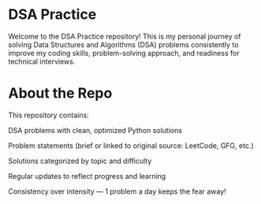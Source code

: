 # DSA Practice
Welcome to the DSA Practice repository!
This is my personal journey of solving Data Structures and Algorithms (DSA) problems consistently to improve my coding skills, problem-solving approach, and readiness for technical interviews.

# About the Repo
This repository contains:

DSA problems with clean, optimized Python solutions

Problem statements (brief or linked to original source: LeetCode, GFG, etc.)

Solutions categorized by topic and difficulty

Regular updates to reflect progress and learning

Consistency over intensity — 1 problem a day keeps the fear away!
